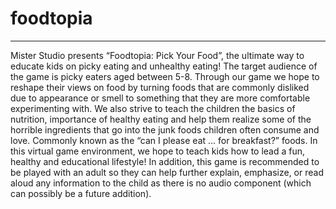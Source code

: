 # foodtopia
---
Mister Studio presents “Foodtopia: Pick Your Food”, the ultimate way to educate kids on picky eating and unhealthy eating!
The target audience of the game is picky eaters aged between 5-8. Through our game we hope to reshape their views on food by turning foods that are commonly disliked due to appearance or smell to something that they are more comfortable experimenting with.
We also strive to teach the children the basics of nutrition, importance of healthy eating and help them realize some of the horrible ingredients that go into the junk foods children often consume and love. Commonly known as the “can I please eat … for breakfast?” foods.
In this virtual game environment, we hope to teach kids how to lead a fun, healthy and educational lifestyle!
In addition, this game is recommended to be played with an adult so they can help further explain, emphasize, or read aloud any information to the child as there is no audio component (which can possibly be a future addition).
